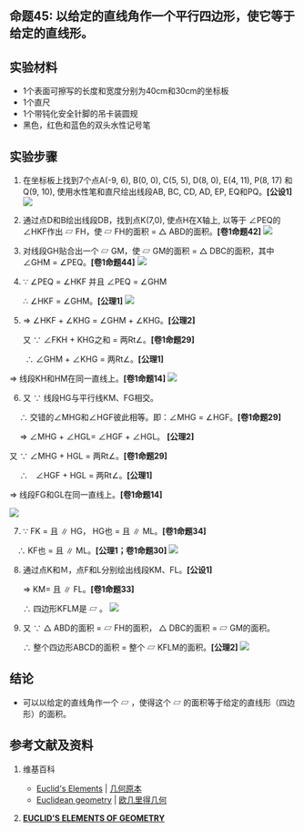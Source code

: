 ## 命题45: 以给定的直线角作一个平行四边形，使它等于给定的直线形。 

## 实验材料

- 1个表面可擦写的长度和宽度分别为40cm和30cm的坐标板
- 1个直尺
- 1个带钝化安全针脚的吊卡装圆规
- 黑色，红色和蓝色的双头水性记号笔

## 实验步骤

1. 在坐标板上找到7个点A(-9, 6), B(0, 0), C(5, 5), D(8, 0), E(4, 11), P(8, 17) 和Q(9, 10), 使用水性笔和直尺绘出线段AB, BC, CD, AD, EP, EQ和PQ。**[公设1]**
![](/images/欧几里得几何/欧几里得元素中典型的几何实验/卷1/命题45/45a1.jpg)

2. 通过点D和B绘出线段DB，找到点K(7,0), 使点H在X轴上, 以等于 ∠PEQ的∠HKF作出 ▱ FH，使 ▱ FH的面积 =  △ ABD的面积。**[卷1命题42]**
![](/images/欧几里得几何/欧几里得元素中典型的几何实验/卷1/命题45/45a2.jpg)

3. 对线段GH贴合出一个 ▱ GM，使 ▱ GM的面积 =  △ DBC的面积，其中∠GHM = ∠PEQ。**[卷1命题44]**
![](/images/欧几里得几何/欧几里得元素中典型的几何实验/卷1/命题45/45a3.jpg)

4.  ∵ ∠PEQ = ∠HKF 并且 ∠PEQ = ∠GHM

    ∴  ∠HKF = ∠GHM。**[公理1]**
![](/images/欧几里得几何/欧几里得元素中典型的几何实验/卷1/命题45/45a4.jpg)

5.  ⇒ ∠HKF + ∠KHG = ∠GHM + ∠KHG。**[公理2]**

    又 ∵ ∠FKH + KHG之和 = 两Rt∠。**[卷1命题29]**

　　∴ ∠GHM + ∠KHG = 两Rt∠。**[公理1]**

   ⇒ 线段KH和HM在同一直线上。**[卷1命题14]**
![](/images/欧几里得几何/欧几里得元素中典型的几何实验/卷1/命题45/45a5.jpg)

6. 又 ∵ 线段HG与平行线KM、FG相交。 

　 ∴  交错的∠MHG和∠HGF彼此相等。即：∠MHG = ∠HGF。**[卷1命题29]** 

　 ⇒ ∠MHG + ∠HGL= ∠HGF + ∠HGL。 **[公理2]**

   又 ∵ ∠MHG + HGL = 两Rt∠。**[卷1命题29]**

　 ∴　∠HGF + HGL = 两Rt∠。**[公理1]**

   ⇒ 线段FG和GL在同一直线上。**[卷1命题14]**

![](/images/欧几里得几何/欧几里得元素中典型的几何实验/卷1/命题45/45a6.jpg)

7. ∵ FK = 且 ∥ HG， HG也 = 且 ∥ ML。**[卷1命题34]**

 　∴  KF也 = 且 ∥ ML。**[公理1；卷1命题30]**
![](/images/欧几里得几何/欧几里得元素中典型的几何实验/卷1/命题45/45a7.jpg)

8. 通过点K和Ｍ，点F和L分别绘出线段KM、FL。**[公设1]**

    ⇒ KM= 且 ∥ FL。**[卷1命题33]**

    ∴ 四边形KFLM是 ▱ 。
![](/images/欧几里得几何/欧几里得元素中典型的几何实验/卷1/命题45/45a8.jpg)

9. 又 ∵  △ ABD的面积 =  ▱ FH的面积， △ DBC的面积 =  ▱ GM的面积。 

    ∴ 整个四边形ABCD的面积 = 整个 ▱ KFLM的面积。**[公理2]**
![](/images/欧几里得几何/欧几里得元素中典型的几何实验/卷1/命题45/45a9.jpg)

## 结论

- 可以以给定的直线角作一个 ▱ ，使得这个 ▱ 的面积等于给定的直线形（四边形）的面积。 

## 参考文献及资料

1. 维基百科
	- [Euclid's Elements](https://en.wikipedia.org/wiki/Euclid%27s_Elements) | [几何原本](https://zh.wikipedia.org/wiki/%E5%87%A0%E4%BD%95%E5%8E%9F%E6%9C%AC) 
	- [Euclidean geometry](https://en.wikipedia.org/wiki/Euclidean_geometry) | [欧几里得几何](https://zh.wikipedia.org/wiki/%E6%AC%A7%E5%87%A0%E9%87%8C%E5%BE%97%E5%87%A0%E4%BD%95) 

2. [**EUCLID’S ELEMENTS OF GEOMETRY**](https://farside.ph.utexas.edu/books/Euclid/Elements.pdf) 



